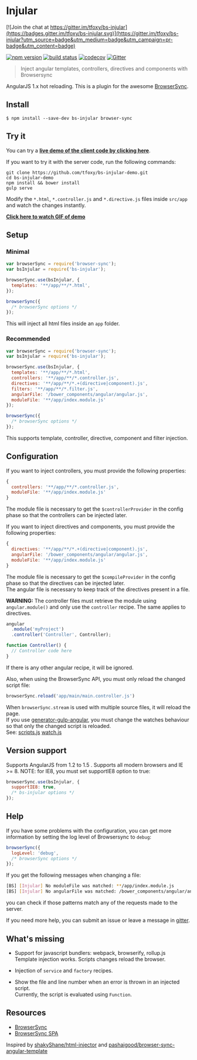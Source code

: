 # Injular

[![Join the chat at https://gitter.im/tfoxy/bs-injular](https://badges.gitter.im/tfoxy/bs-injular.svg)](https://gitter.im/tfoxy/bs-injular?utm_source=badge&utm_medium=badge&utm_campaign=pr-badge&utm_content=badge)

[![npm version](http://img.shields.io/npm/v/bs-injular.svg)](https://npmjs.org/package/bs-injular)
[![build status](https://img.shields.io/travis/tfoxy/bs-injular.svg)](https://travis-ci.org/tfoxy/bs-injular)
[![codecov](https://codecov.io/gh/tfoxy/bs-injular/branch/master/graph/badge.svg)](https://codecov.io/gh/tfoxy/bs-injular)
[![Gitter](https://badges.gitter.im/tfoxy/bs-injular.svg)](https://gitter.im/tfoxy/bs-injular?utm_source=badge&utm_medium=badge&utm_campaign=pr-badge)

> Inject angular templates, controllers, directives and components with Browsersync

AngularJS 1.x hot reloading.
This is a plugin for the awesome [BrowserSync](https://browsersync.io).


## Install

```shell
$ npm install --save-dev bs-injular browser-sync
```


## Try it

You can try a **[live demo of the client code by clicking here](https://tfoxy.github.io/bs-injular-live-demo/#/gh-gist/83f19f04eacc289cd0fc7afedd66559f)**.

If you want to try it with the server code, run the following commands:

```shell
git clone https://github.com/tfoxy/bs-injular-demo.git
cd bs-injular-demo
npm install && bower install
gulp serve
```

Modify the `*.html`, `*.controller.js` and `*.directive.js` files inside `src/app`
and watch the changes instantly.

**[Click here to watch GIF of demo](https://raw.githubusercontent.com/tfoxy/bs-injular-demo/master/bs-injular.gif)**


## Setup

### Minimal

```js
var browserSync = require('browser-sync');
var bsInjular = require('bs-injular');

browserSync.use(bsInjular, {
  templates: '**/app/**/*.html',
});

browserSync({
  /* browserSync options */
});
```

This will inject all html files inside an `app` folder.

### Recommended

```js
var browserSync = require('browser-sync');
var bsInjular = require('bs-injular');

browserSync.use(bsInjular, {
  templates: '**/app/**/*.html',
  controllers: '**/app/**/*.controller.js',
  directives: '**/app/**/*.+(directive|component).js',
  filters: '**/app/**/*.filter.js',
  angularFile: '/bower_components/angular/angular.js',
  moduleFile: '**/app/index.module.js'
});

browserSync({
  /* browserSync options */
});
```

This supports template, controller, directive, component and filter injection.


## Configuration

If you want to inject controllers, you must provide the following properties:

```js
{
  controllers: '**/app/**/*.controller.js',
  moduleFile: '**/app/index.module.js'
}
```

The module file is necessary to get the `$controllerProvider`
in the config phase so that the controllers can be injected later.

If you want to inject directives and components, you must provide the following properties:

```js
{
  directives: '**/app/**/*.+(directive|component).js',
  angularFile: '/bower_components/angular/angular.js',
  moduleFile: '**/app/index.module.js'
}
```

The module file is necessary to get the `$compileProvider`
in the config phase so that the directives can be injected later.  
The angular file is necessary to keep track of the directives present in a file.

**WARNING:** The controller files must retrieve the module using `angular.module()`
and only use the `controller` recipe. The same applies to directives.

```js
angular
  .module('myProject')
  .controller('Controller', Controller);

function Controller() {
  // Controller code here
}
```

If there is any other angular recipe, it will be ignored.


Also, when using the BrowserSync API, you must only reload the changed script file:
```js
browserSync.reload('app/main/main.controller.js')
```
When `browserSync.stream` is used with multiple source files, it will reload the page.  
If you use 
[generator-gulp-angular](https://github.com/Swiip/generator-gulp-angular),
you must change the watches behaviour so that only the changed script is reloaded.  
See:
[scripts.js](https://github.com/tfoxy/bs-injular-demo/blob/master/gulp/scripts.js#L13-L18)
[watch.js](https://github.com/tfoxy/bs-injular-demo/blob/master/gulp/watch.js#L26-L32)


## Version support

Supports AngularJS from 1.2 to 1.5 .
Supports all modern browsers and IE >= 8.
NOTE: for IE8, you must set supportIE8 option to true:

```js
browserSync.use(bsInjular, {
  supportIE8: true,
  /* bs-injular options */
});
```


## Help

If you have some problems with the configuration,
you can get more information by setting the log level of Browsersync to `debug`:

```js
browserSync({
  logLevel: 'debug',
  /* browserSync options */
});
```

If you get the following messages when changing a file:
```sh
[BS] [Injular] No moduleFile was matched: **/app/index.module.js
[BS] [Injular] No angularFile was matched: /bower_components/angular/angular.js
```
you can check if those patterns match any of the requests made to the server.

If you need more help, you can submit an issue
or leave a message in [gitter](https://gitter.im/tfoxy/bs-injular).


## What's missing

* Support for javascript bundlers: webpack, browserify, rollup<i></i>.js  
  Template injection works. Scripts changes reload the browser.

* Injection of `service` and `factory` recipes.

* Show the file and line number when an error is thrown in an injected script.  
  Currently, the script is evaluated using `Function`.


## Resources

* [BrowserSync](https://github.com/shakyShane/browser-sync)
* [BrowserSync SPA](https://github.com/shakyShane/browser-sync-spa)

Inspired by
[shakyShane/html-injector](https://github.com/shakyShane/html-injector)
and
[pashaigood/browser-sync-angular-template](https://github.com/pashaigood/browser-sync-angular-template)
